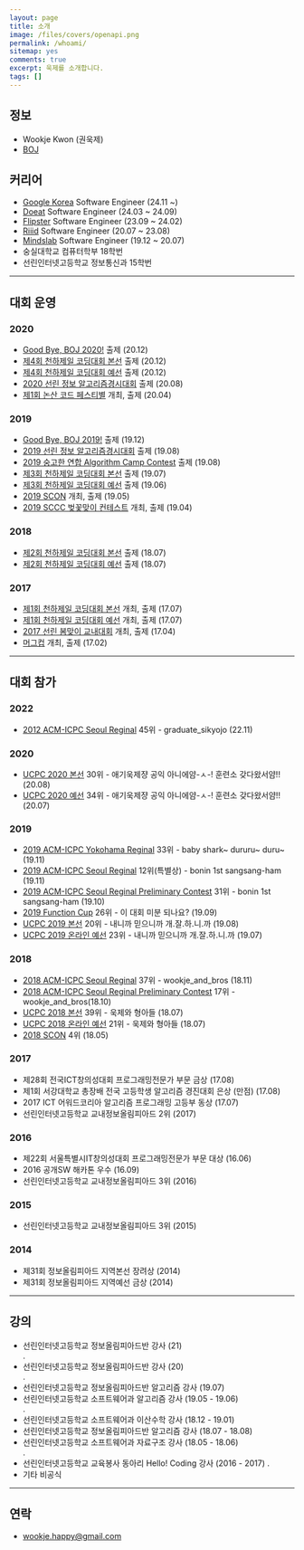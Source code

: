 ```yaml
---
layout: page
title: 소개
image: /files/covers/openapi.png
permalink: /whoami/
sitemap: yes
comments: true
excerpt: 욱제를 소개합니다.
tags: []
---
```


## 정보

* Wookje Kwon (권욱제)
* [BOJ](https://www.acmicpc.net/user/wookje)

## 커리어

* [Google Korea](https://about.google/) Software Engineer (24.11 ~)
* [Doeat](https://doeat.io/) Software Engineer (24.03 ~ 24.09)
* [Flipster](https://flipster.io/) Software Engineer (23.09 ~ 24.02)
* [Riiid](https://www.riiid.co/ko/main) Software Engineer (20.07 ~ 23.08)
* [Mindslab](https://mindslab.ai/kr) Software Engineer (19.12 ~ 20.07)
* 숭실대학교 컴퓨터학부 18학번
* 선린인터넷고등학교 정보통신과 15학번

---

## 대회 운영

### 2020
* [Good Bye, BOJ 2020!](https://www.acmicpc.net/contest/view/578) 출제 (20.12)
* [제4회 천하제일 코딩대회 본선](https://www.acmicpc.net/category/detail/2377) 출제 (20.12)  
* [제4회 천하제일 코딩대회 예선](https://www.acmicpc.net/category/detail/2376) 출제 (20.12)
* [2020 선린 정보 알고리즘경시대회](https://www.acmicpc.net/category/detail/2294) 출제 (20.08)
* [제1회 논산 코드 페스티별](https://www.acmicpc.net/contest/view/507) 개최, 출제 (20.04)  

### 2019
* [Good Bye, BOJ 2019!](https://www.acmicpc.net/contest/view/497) 출제 (19.12)  
* [2019 선린 정보 알고리즘경시대회](https://www.acmicpc.net/contest/view/456) 출제 (19.08)  
* [2019 숭고한 연합 Algorithm Camp Contest](https://www.acmicpc.net/contest/view/448) 출제 (19.08)  
* [제3회 천하제일 코딩대회 본선](https://www.acmicpc.net/contest/view/438) 출제 (19.07)  
* [제3회 천하제일 코딩대회 예선](https://www.acmicpc.net/contest/view/436) 출제 (19.06)
* [2019 SCON](https://www.acmicpc.net/contest/view/416) 개최, 출제 (19.05)  
* [2019 SCCC 벚꽃맞이 컨테스트](https://www.acmicpc.net/contest/view/402) 개최, 출제 (19.04)  

### 2018
* [제2회 천하제일 코딩대회 본선](https://www.acmicpc.net/contest/view/310) 출제 (18.07)  
* [제2회 천하제일 코딩대회 예선](https://www.acmicpc.net/contest/view/303) 출제 (18.07)

### 2017
* [제1회 천하제일 코딩대회 본선](https://www.acmicpc.net/contest/view/242) 개최, 출제 (17.07)  
* [제1회 천하제일 코딩대회 예선](https://www.acmicpc.net/contest/view/241) 개최, 출제 (17.07)
* [2017 선린 봄맞이 교내대회](https://www.acmicpc.net/contest/view/221) 개최, 출제 (17.04)
* [머그컵](https://www.acmicpc.net/contest/view/213) 개최, 출제 (17.02)

---

## 대회 참가

### 2022
* [2012 ACM-ICPC Seoul Reginal](http://icpckorea.org/archives/2748) 45위 - graduate_sikyojo (22.11)  

### 2020
* [UCPC 2020 본선](https://www.acmicpc.net/contest/view/524) 30위 - 애기욱제쟝 공익 아니에얌-ㅅ-! 훈련소 갖다왔서얌!! (20.08)
* [UCPC 2020 예선](https://www.acmicpc.net/contest/view/521) 34위 - 애기욱제쟝 공익 아니에얌-ㅅ-! 훈련소 갖다왔서얌!! (20.07)

### 2019
* [2019 ACM-ICPC Yokohama Reginal](https://icpc.iisf.or.jp/2019-yokohama/asia-yokohama-regional-contest-2019/?fbclid=IwAR2qIx7zUI7eunGRkRIOh83OJ3A-jllgHMTRzoOXrquHIsNt6j-e2S1tWV4) 33위 - baby shark~ dururu~ duru~ (19.11)  
* [2019 ACM-ICPC Seoul Reginal](http://icpckorea.org/archives/1998) 12위(특별상) - bonin 1st sangsang-ham (19.11)  
* [2019 ACM-ICPC Seoul Reginal Preliminary Contest](http://icpckorea.org/archives/1897) 31위 - bonin 1st sangsang-ham (19.10)  
* [2019 Function Cup](https://oj.uz/contest/view/FUNCTIONCUP4) 26위 - 이 대회 미분 되나요? (19.09)  
* [UCPC 2019 본선](https://www.acmicpc.net/contest/view/450) 20위 - 내니까 믿으니까 개.잘.하.니.까 (19.08)  
* [UCPC 2019 온라인 예선](https://www.acmicpc.net/contest/view/449) 23위 - 내니까 믿으니까 개.잘.하.니.까 (19.07)  

### 2018
* [2018 ACM-ICPC Seoul Reginal](http://icpckorea.org/archives/1774) 37위 - wookje_and_bros (18.11)  
* [2018 ACM-ICPC Seoul Reginal Preliminary Contest](http://icpckorea.org/archives/1659) 17위 - wookje_and_bros(18.10)  
* [UCPC 2018 본선](https://www.acmicpc.net/contest/view/314) 39위 - 욱제와 형아들 (18.07)  
* [UCPC 2018 온라인 예선](https://www.acmicpc.net/contest/view/307) 21위 - 욱제와 형아들 (18.07)  
* [2018 SCON](http://contest.sccc.kr/2018SCON/) 4위 (18.05)

### 2017
* 제28회 전국ICT창의성대회 프로그래밍전문가 부문 금상 (17.08)
* 제1회 서강대학교 총장배 전국 고등학생 알고리즘 경진대회 은상 (만점) (17.08)
* 2017 ICT 어워드코리아 알고리즘 프로그래밍 고등부 동상 (17.07)
* 선린인터넷고등학교 교내정보올림피아드 2위 (2017)

### 2016
* 제22회 서울특별시IT창의성대회 프로그래밍전문가 부문 대상 (16.06)
* 2016 공개SW 해카톤 우수 (16.09)  
* 선린인터넷고등학교 교내정보올림피아드 3위 (2016)

### 2015
* 선린인터넷고등학교 교내정보올림피아드 3위 (2015)

### 2014
* 제31회 정보올림피아드 지역본선 장려상 (2014)
* 제31회 정보올림피아드 지역예선 금상 (2014)

---

## 강의

* 선린인터넷고등학교 정보올림피아드반 강사 (21)  
.  
* 선린인터넷고등학교 정보올림피아드반 강사 (20)  
.  
* 선린인터넷고등학교 정보올림피아드반 알고리즘 강사 (19.07)    
* 선린인터넷고등학교 소프트웨어과 알고리즘 강사 (19.05 - 19.06)   
.  
* 선린인터넷고등학교 소프트웨어과 이산수학 강사 (18.12 - 19.01)
* 선린인터넷고등학교 정보올림피아드반 알고리즘 강사 (18.07 - 18.08)  
* 선린인터넷고등학교 소프트웨어과 자료구조 강사 (18.05 - 18.06)  
.  
* 선린인터넷고등학교 교육봉사 동아리 Hello! Coding 강사 (2016 - 2017)
.  
* 기타 비공식

---

## 연락

* wookje.happy@gmail.com
